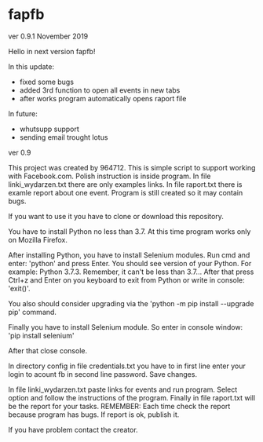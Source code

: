 # fapfb
ver 0.9.1 November 2019

Hello in next version fapfb!

In this update:
- fixed some bugs
- added 3rd function to open all events in new tabs
- after works program automatically opens raport file

In future:
- whutsupp support
- sending email trought lotus


ver 0.9

This project was created by 964712. This is simple script to support working with Facebook.com. Polish instruction is inside program. In file linki_wydarzen.txt there are only examples links. In file raport.txt there is examle report about one event. Program is still created so it may contain bugs. 

If you want to use it you have to clone or download this repository.

You have to install Python no less than 3.7.
At this time program works only on Mozilla Firefox.

After installing Python, you have to install Selenium modules. Run cmd and enter: 'python' and press Enter. You should see version of your Python. For example: Python 3.7.3. Remember, it can't be less than 3.7... After that press Ctrl+z and Enter on you keyboard to exit from Python or write in console: 'exit()'.

You also should consider upgrading via the 'python -m pip install --upgrade pip' command.

Finally you have to install Selenium module. So enter in console window: 'pip install selenium'

After that close console.

In directory config in file credentials.txt you have to in first line enter your login to acount fb in second line password. Save changes.

In file linki_wydarzen.txt paste links for events and run program. Select option and follow the instructions of the program. Finally in file raport.txt will be the report for your tasks. 
REMEMBER: Each time check the report because program has bugs. If report is ok, publish it.

If you have problem contact the creator.
